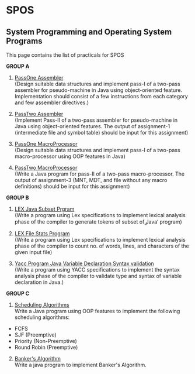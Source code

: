 # SPOS
## System Programming and Operating System Programs

This page contains the list of practicals for SPOS

**GROUP A**
1. [PassOne Assembler](https://github.com/iamrohitsuthar/SPOS/tree/master/PassOneAssembler)<br>
(Design suitable data structures and implement pass-I of a two-pass assembler for pseudo-machine in  Java using object-oriented feature. Implementation should consist of a few instructions from each category and few assembler directives.)

2. [PassTwo Assembler](https://github.com/iamrohitsuthar/SPOS/tree/master/PassTwoAssembler)<br>
(Implement Pass-II of a two-pass assembler for pseudo-machine in Java using object-oriented features. The output of  assignment-1  (intermediate  file  and  symbol  table) should be input for this assignment)

3. [PassOne MacroProcessor](https://github.com/iamrohitsuthar/SPOS/tree/master/PassOneMacroProcessor)<br>
(Design suitable data structures and implement pass-I of a two-pass macro-processor using OOP features in Java)

4. [PassTwo MacroProcessor](https://github.com/iamrohitsuthar/SPOS/tree/master/PassTwoMacroProcessor)<br>
(Write a Java program for pass-II of a two-pass macro-processor. The output of assignment-3 (MNT, MDT, and file without any macro definitions) should be input for this assignment)

**GROUP B**
1. [LEX Java Subset Prgram](https://github.com/iamrohitsuthar/SPOS/tree/master/LEX_JAVA_PROGRAM_TOKENS)<br>
(Write a program using Lex specifications to implement lexical analysis phase of the compiler to generate tokens of subset of  ̳Java‘ program)

2. [LEX File Stats Program](https://github.com/iamrohitsuthar/SPOS/tree/master/LEX_FILE_STATS)<br>
(Write a program using Lex specifications to implement lexical analysis phase of the compiler to count no. of words, lines, and characters of the given input file)

3. [Yacc Program Java Variable Declaration Syntax validation](https://github.com/iamrohitsuthar/SPOS/tree/master/YACC_VARIABLE_DECLARATION)<br>
(Write a program using YACC specifications to implement the syntax analysis phase of the compiler to validate type and syntax of variable declaration in Java.)

**GROUP C**
1. [Scheduling Algorithms](https://github.com/iamrohitsuthar/SPOS/tree/master/Scheduling%20Algorithms)<br>
Write a Java program using OOP features to implement the following scheduling algorithms: 
* FCFS
* SJF (Preemptive)
* Priority (Non-Preemptive)
* Round Robin (Preemptive)

2. [Banker's Algorithm](https://github.com/iamrohitsuthar/SPOS/tree/master/Bankers_Algorithm)<br/>
Write a java program to implement Banker's Algorithm.
